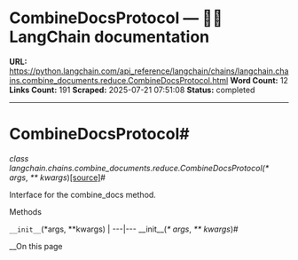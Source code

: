 # CombineDocsProtocol — 🦜🔗 LangChain  documentation

**URL:** https://python.langchain.com/api_reference/langchain/chains/langchain.chains.combine_documents.reduce.CombineDocsProtocol.html
**Word Count:** 12
**Links Count:** 191
**Scraped:** 2025-07-21 07:51:08
**Status:** completed

---

# CombineDocsProtocol\#

_class _langchain.chains.combine\_documents.reduce.CombineDocsProtocol\(_\* args_, _\*\* kwargs_\)[\[source\]](https://python.langchain.com/api_reference/_modules/langchain/chains/combine_documents/reduce.html#CombineDocsProtocol)\#     

Interface for the combine\_docs method.

Methods

`__init__`\(\*args, \*\*kwargs\) |    ---|---      \_\_init\_\_\(_\* args_, _\*\* kwargs_\)\#     

__On this page